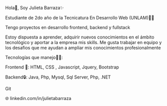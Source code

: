 

<!--
**julieta96/julieta96** is a ✨ _special_ ✨ repository because its `README.md` (this file) appears on your GitHub profile.

Here are some ideas to get you started:

- 🔭 I’m currently working on ...
- 🌱 I’m currently learning ...
- 👯 I’m looking to collaborate on ...
- 🤔 I’m looking for help with ...
- 💬 Ask me about ...
- 📫 How to reach me: ...
- 😄 Pronouns: ...
- ⚡ Fun fact: ...
-->

Hola🤗, Soy Julieta Barraza✨

Estudiante de 2do año de la Tecnicatura En Desarrollo Web (UNLAM)👩‍💻

Tengo proyectos en desarrollo frontend, backend y fullstack

Estoy dispuesta a aprender, adquirir nuevos conocimientos en el ámbito tecnológico y aportar a la empresa mis skills.
Me gusta trabajar en equipo y los desafios que me ayudan a ampliar mis conocimientos profesionalmente

Tecnologías que manejo👩‍🔧:

Frontend 🎨: HTML, CSS , Javascript, Jquery, Bootstrap

Backend🔒: Java, Php, Mysql, Sql Server, Php, .NET

Git

🌐 linkedin.com/in/julietabarraza
